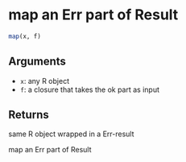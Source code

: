 # map an Err part of Result

```r
map(x, f)
```

## Arguments

- `x`: any R object
- `f`: a closure that takes the ok part as input

## Returns

same R object wrapped in a Err-result

map an Err part of Result